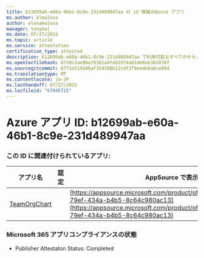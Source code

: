 ```yaml
---
title: b12699ab-e60a-46b1-8c9e-231d489947aa の id 情報のAzure アプリ
ms.author: elmalova
author: elenamalova
manager: tonybal
ms.date: 07/27/2022
ms.topic: article
ms.service: attestation
certification_type: attested
description: b12699ab-e60a-46b1-8c9e-231d489947aa で利用可能なすべてのセキュリティとコンプライアンス情報。
ms.openlocfilehash: 6730c2ae80a79381a4fdd2974a01de8eb362078f
ms.sourcegitcommit: 6771e51564baf354398b12cdf2f9eede6a8ce994
ms.translationtype: MT
ms.contentlocale: ja-JP
ms.lasthandoff: 07/27/2022
ms.locfileid: "67045715"
---
```

# <a name="azure-app-id-b12699ab-e60a-46b1-8c9e-231d489947aa"></a>Azure アプリ ID: b12699ab-e60a-46b1-8c9e-231d489947aa


### <a name="apps-associated-with-this-id"></a>この ID に関連付けられているアプリ:
| **アプリ名** | **認定** | **AppSource で表示する** |
|--------------|---------------|-----------------------|
| [TeamOrgChart](../forward/teamorgchart.66763c6e-79ef-434a-b4b5-8c64c980ac13.md) |  | [https://appsource.microsoft.com/product/office/teamorgchart.66763c6e-79ef-434a-b4b5-8c64c980ac13](https://appsource.microsoft.com/product/office/teamorgchart.66763c6e-79ef-434a-b4b5-8c64c980ac13) |

### <a name="microsoft-365-app-compliance-status"></a>Microsoft 365 アプリコンプライアンスの状態
- Publisher Attestaton Status: Completed
